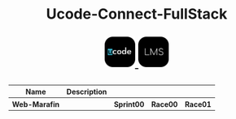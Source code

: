 <h1 align="center">Ucode-Connect-FullStack
    <p> </p>
    <p align="center">
        <a href="https://ucode.world/en/" target="_blank">
            <img src="https://github.com/CamyrauBTanke/CamyrauBTanke/blob/main/img/UCODE/ucode.png" height="60px">
        </a>
        <a href="https://lms.khpi.ucode-connect.study/login" target="_blank">
            <img src="https://github.com/CamyrauBTanke/CamyrauBTanke/blob/main/img/UCODE/lms.png" height="60px">
        </a>
    </p>
</h1>

<table width="100%" border="0" cellpadding="4" align="center">  
        <tr>
            <th>Name</th>
            <th>Description</th>
        </tr>
        <tr>
            <th>Web-Marafin</th>
            <th><th>Sprint00</th><th>Race00</th><th>Race01</th></th>
        </tr>
    </table>
